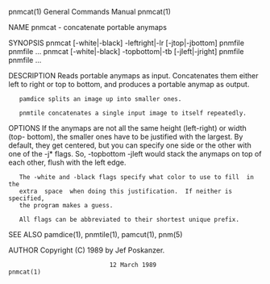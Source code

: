 pnmcat(1)                  General Commands Manual                  pnmcat(1)

NAME
       pnmcat - concatenate portable anymaps

SYNOPSIS
       pnmcat [-white|-black] -leftright|-lr [-jtop|-jbottom] pnmfile pnmfile
       ...
       pnmcat [-white|-black] -topbottom|-tb [-jleft|-jright] pnmfile pnmfile
       ...

DESCRIPTION
       Reads  portable  anymaps  as  input.  Concatenates them either left to
       right or top to bottom, and produces a portable anymap as output.

       pamdice splits an image up into smaller ones.

       pnmtile concatenates a single input image to itself repeatedly.

OPTIONS
       If the anymaps are not all the same height (left-right) or width (top-
       bottom),  the  smaller ones have to be justified with the largest.  By
       default, they get centered, but you can specify one side or the  other
       with  one  of  the  -j*  flags.  So, -topbottom -jleft would stack the
       anymaps on top of each other, flush with the left edge.

       The -white and -black flags specify what color to use to fill  in  the
       extra  space  when doing this justification.  If neither is specified,
       the program makes a guess.

       All flags can be abbreviated to their shortest unique prefix.

SEE ALSO
       pamdice(1), pnmtile(1), pamcut(1), pnm(5)

AUTHOR
       Copyright (C) 1989 by Jef Poskanzer.

                                12 March 1989                       pnmcat(1)
